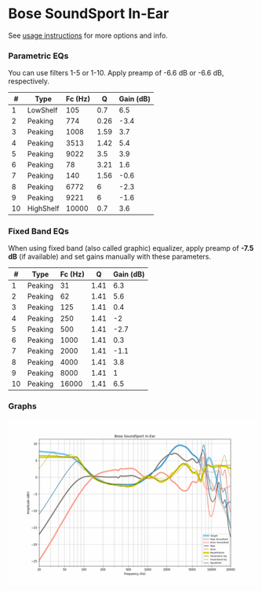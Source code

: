 # Bose SoundSport In-Ear
See [usage instructions](https://github.com/jaakkopasanen/AutoEq#usage) for more options and info.

### Parametric EQs
You can use filters 1-5 or 1-10. Apply preamp of -6.6 dB or -6.6 dB, respectively.

|   # | Type      |   Fc (Hz) |    Q |   Gain (dB) |
|-----|-----------|-----------|------|-------------|
|   1 | LowShelf  |       105 | 0.7  |         6.5 |
|   2 | Peaking   |       774 | 0.26 |        -3.4 |
|   3 | Peaking   |      1008 | 1.59 |         3.7 |
|   4 | Peaking   |      3513 | 1.42 |         5.4 |
|   5 | Peaking   |      9022 | 3.5  |         3.9 |
|   6 | Peaking   |        78 | 3.21 |         1.6 |
|   7 | Peaking   |       140 | 1.56 |        -0.6 |
|   8 | Peaking   |      6772 | 6    |        -2.3 |
|   9 | Peaking   |      9221 | 6    |        -1.6 |
|  10 | HighShelf |     10000 | 0.7  |         3.6 |

### Fixed Band EQs
When using fixed band (also called graphic) equalizer, apply preamp of **-7.5 dB** (if available) and set gains manually with these parameters.

|   # | Type    |   Fc (Hz) |    Q |   Gain (dB) |
|-----|---------|-----------|------|-------------|
|   1 | Peaking |        31 | 1.41 |         6.3 |
|   2 | Peaking |        62 | 1.41 |         5.6 |
|   3 | Peaking |       125 | 1.41 |         0.4 |
|   4 | Peaking |       250 | 1.41 |        -2   |
|   5 | Peaking |       500 | 1.41 |        -2.7 |
|   6 | Peaking |      1000 | 1.41 |         0.3 |
|   7 | Peaking |      2000 | 1.41 |        -1.1 |
|   8 | Peaking |      4000 | 1.41 |         3.8 |
|   9 | Peaking |      8000 | 1.41 |         1   |
|  10 | Peaking |     16000 | 1.41 |         6.5 |

### Graphs
![](./Bose%20SoundSport%20In-Ear.png)
